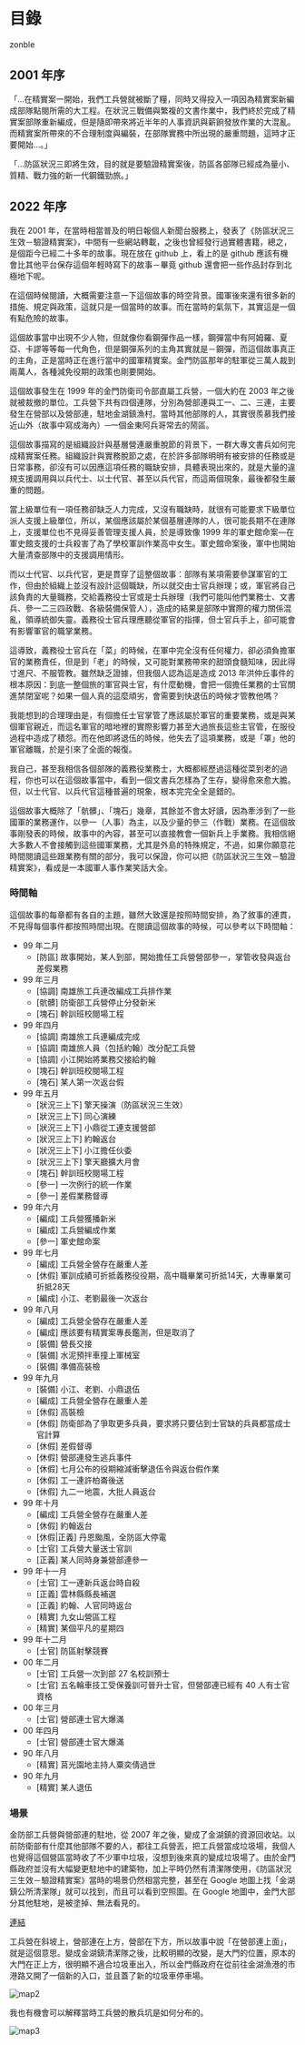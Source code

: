 # 目錄

zonble

## 2001 年序

「…在精實案一開始，我們工兵營就被斷了糧，同時又得投入一項因為精實案新編成部隊點閱所需的大工程。在狀況三戰備與繁複的文書作業中，我們終於完成了精實案部隊重新編成，但是隨即帶來將近半年的人事資訊與薪餉發放作業的大混亂。而精實案所帶來的不合理制度與編裝，在部隊實務中所出現的嚴重問題，這時才正要開始…。」

「…防區狀況三即將生效，目的就是要驗證精實案後，防區各部隊已經成為量小、質精、戰力強的新一代鋼鐵勁旅。」

## 2022 年序

我在 2001 年，在當時相當普及的明日報個人新聞台服務上，發表了《防區狀況三生效－驗證精實案》，中間有一些網站轉載，之後也曾經發行過實體書籍，總之，是個距今已經二十多年的故事。現在放在 github 上，看上的是 github 應該有機會比其他平台保存這個年輕時寫下的故事－畢竟 github 還會把一些作品封存到北極地下呢。

在這個時候閱讀，大概需要注意一下這個故事的時空背景。國軍後來還有很多新的措施、規定與政策，這就只是一個當時的故事。而在當時的氣氛下，其實這是一個有點危險的故事。

這個故事當中出現不少人物，但就像你看鋼彈作品一樣，鋼彈當中有阿姆羅、夏亞、卡謬等等每一代角色，但是鋼彈系列的主角其實就是－鋼彈，而這個故事真正的主角，正是當時正在進行當中的國軍精實案。金門防區那年的駐軍從三萬人裁到兩萬人，各種減免役期的政策也剛要開始。

這個故事發生在 1999 年的金門防衛司令部直屬工兵營，一個大約在 2003 年之後就被裁撤的單位。工兵營下共有四個連隊，分別為營部連與工一、二、三連，主要發生在營部以及營部連，駐地金湖鎮漁村。當時其他部隊的人，其實很羨慕我們接近山外（故事中寫成海內）─一個金東阿兵哥常去的鬧區。

這個故事描寫的是組織設計與基層營連嚴重脫節的背景下，一群大專文書兵如何完成精實案任務。組織設計與實務脫節之處，在於許多部隊明明有被安排的任務或是日常事務，卻沒有可以因應這項任務的職缺安排，具體表現出來的，就是大量的違規支援調用與以兵代士、以士代官、甚至以兵代官，而這兩個現象，最後都發生嚴重的問題。

當上級單位有一項任務卻缺乏人力完成，又沒有職缺時，就很有可能要求下級單位派人支援上級單位，所以，某個應該屬於某個基層連隊的人，很可能長期不在連隊上，支援單位也不見得妥善管理支援人員，於是導致像 1999 年的軍史館命案—在軍史館支援的士兵殺害了為了學校軍訓作業高中女生。軍史館命案後，軍中也開始大量清查部隊中的支援調用情形。

而以士代官、以兵代官，更是貫穿了這整個故事：部隊有某項需要參謀軍官的工作，但由於組織上並沒有設計這個職缺，所以就交由士官兵辦理；或，軍官將自己該負責的大量職務，交給義務役士官或是士兵辦理（我們可能叫他們業務士、文書兵、參一二三四政戰、各級裝備保管人），造成的結果是部隊中實際的權力關係混亂，領導統御失靈。義務役士官兵理應聽從軍官的指揮，但士官兵手上，卻可能會有影響軍官的職掌業務。

這導致，義務役士官兵在「菜」的時候，在軍中完全沒有任何權力，卻必須負擔軍官的業務責任，但是到「老」的時候，又可能對業務帶來的甜頭食髓知味，因此得寸進尺、不服管教。雖然缺乏證據，但我個人認為這是造成 2013 年洪仲丘事件的根本原因：到底一整個旅的軍官與士官，有什麼動機，會把一個擔任業務的士官關進禁閉室呢？如果一個人真的這麼頑劣，會需要到快退伍的時候才管教他嗎？

我能想到的合理理由是，有個擔任士官掌管了應該屬於軍官的重要業務，或是與某個軍官親近，而這名軍官的暗地裡的實際影響力甚至大過旅長這些主官管，在服役過程中造成了積怨。而在他即將退伍的時候，他失去了這項業務，或是「罩」他的軍官離職，於是引來了全面的報復。

我自己，甚至我相信各個部隊的義務役業務士，大概都經歷過這種從菜到老的過程，你也可以在這個故事當中，看到一個文書兵怎樣為了生存，變得愈來愈大膽。但，以士代官、以兵代官這種普遍的現象，根本完完全全是錯的。

這個故事大概除了「骯髒」、「塊石」幾章，其餘並不會太好讀，因為牽涉到了一些國軍的業務運作，以參一（人事）為主，以及少量的參三（作戰）業務。在這個故事剛發表的時候，故事中的內容，甚至可以直接教會一個新兵上手業務。我相信絕大多數人不會接觸到這些國軍業務，尤其是外島的特殊規定，不過，如果你願意花時間閱讀這些跟業務有關的部分，我可以保證，你可以把《防區狀況三生效－驗證精實案》，看成是一本國軍人事作業笑話大全。

### 時間軸

這個故事的每章都有各自的主題，雖然大致還是按照時間安排，為了敘事的連貫，不見得每個事件都按照時間出現。在閱讀這個故事的時候，可以參考以下時間軸：

- 99 年二月
    - [防區] 故事開始，某人到部，開始擔任工兵營營部參一，掌管收發與返台差假業務
- 99 年三月
    - [協調] 南雄旅工兵連改編成工兵排作業
    - [骯髒] 防衛部工兵營停止分發新米
    - [塊石] 幹訓班校閱場工程
- 99 年四月
    - [協調] 南雄旅工兵連編成完成
    - [協調] 南雄旅人員（包括約翰）改分配工兵營
    - [協調] 小江開始將業務交接給約翰
    - [塊石] 幹訓班校閱場工程
    - [塊石] 某人第一次返台假
- 99 年五月
    - [狀況三上下] 擎天操演（防區狀況三生效）
    - [狀況三上下] 同心演練
    - [狀況三上下] 小鼎從工連支援營部
    - [狀況三上下] 約翰返台
    - [狀況三上下] 小江擔任伙委
    - [狀況三上下] 擎天廳擴大月會
    - [塊石] 幹訓班校閱場工程
    - [參一] 一次例行的統一作業
    - [參一] 差假業務督導
- 99 年六月
    - [編成] 工兵營獲播新米
    - [編成] 工兵營編成作業
    - [參一] 軍史館命案
- 99 年七月
    - [編成] 工兵營全營存在嚴重人差
    - [休假] 軍訓成績可折抵義務役役期，高中職畢業可折抵14天，大專畢業可折抵28天
    - [編成] 小江、老劉最後一次返台
- 99 年八月
    - [編成] 工兵營全營存在嚴重人差
    - [編成] 應該要有精實案專長鑑測，但是取消了
    - [裝備] 營長交接
    - [裝備] 水泥預拌車撞上軍械室
    - [裝備] 準備高裝檢
- 99 年九月
    - [裝備] 小江、老劉、小鼎退伍
    - [編成] 工兵營全營存在嚴重人差
    - [休假] 高裝檢
    - [休假] 防衛部為了爭取更多兵員，要求將只要佔到士官缺的兵員都當成士官計算
    - [休假] 差假督導
    - [休假] 營部連發生逃兵事件
    - [休假] 七月公布的役期縮減衝擊退伍令與返台假作業
    - [休假] 工一連許柏崙後送
    - [休假] 九二一地震，大批人員返台
- 99 年十月
    - [編成] 工兵營全營存在嚴重人差
    - [休假] 約翰返台
    - [休假|正義] 丹恩颱風，全防區大停電
    - [士官] 工兵營大量送士官訓
    - [正義] 某人同時身兼營部連參一
- 99 年十一月
    - [士官] 工一連新兵返台時自殺
    - [正義] 雲林縣縣長補選
    - [正義] 約翰、人官同時返台
    - [精實] 九女山營區工程
    - [精實] 某個平凡的星期四
- 99 年十二月
    - [士官] 防區射擊競賽
- 00 年二月
    - [士官] 工兵營一次到部 27 名校訓預士
    - [士官] 五名輪車技工受保養訓可晉升士官，但營部連已經有 40 人有士官資格
- 00 年三月
    - [士官] 營部連士官大爆滿
- 00 年四月
    - [士官] 營部連士官大爆滿
- 90 年八月
    - [精實] 莒光園地主持人粟奕倩過世
- 90 年九月
    - [精實] 某人退伍

### 場景

金防部工兵營與營部連的駐地，從 2007 年之後，變成了金湖鎮的資源回收站。以前防衛部有什麼其他部隊不要的人，都往工兵營丟，把工兵營當成垃圾場，我個人也覺得這個營區當時收了不少軍中垃圾，沒想到後來真的變成垃圾場了。由於金門縣政府並沒有大幅變更駐地中的建築物，加上平時仍然有清潔隊使用，《防區狀況三生效－驗證精實案》當時的場景仍然相當完整，甚至在 Google 地圖上找「金湖鎮公所清潔隊」就可以找到，而且可以看到空照圖。在 Google 地圖中，金門大部分其他駐地，是被塗掉、無法看見的。

[連結](https://www.google.com/maps/place/%E9%87%91%E9%96%80%E7%B8%A3%E9%87%91%E6%B9%96%E9%8E%AE%E5%85%AC%E6%89%80%E6%B8%85%E6%BD%94%E9%9A%8A/@24.4301715,118.4093947,380a,35y,39.38t/data=!3m1!1e3!4m5!3m4!1s0x3414a489606dcf0d:0x952bd5cf0c93d0fa!8m2!3d24.4331063!4d118.4096928!5m1!1e4)

工兵營在斜坡上，營部連在上方，營部在下方，所以故事中說「在營部連上面」，就是這個意思。變成金湖鎮清潔隊之後，比較明顯的改變，是大門的位置，原本的大門在正上方，很明顯不適合垃圾車出入，所以金門縣政府在從前往金湖漁港的市港路又開了一個新的入口，並且蓋了新的垃圾車停車場。

![map2](map2.png)

我也有機會可以解釋當時工兵營的散兵坑是如何分布的。

![map3](map3.png)
